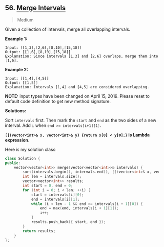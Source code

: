 ## 56. [Merge Intervals](https://leetcode.com/problems/merge-intervals/)

> Medium

Given a collection of intervals, merge all overlapping intervals.

**Example 1:**

```
Input: [[1,3],[2,6],[8,10],[15,18]]
Output: [[1,6],[8,10],[15,18]]
Explanation: Since intervals [1,3] and [2,6] overlaps, merge them into [1,6].
```

**Example 2:**

```
Input: [[1,4],[4,5]]
Output: [[1,5]]
Explanation: Intervals [1,4] and [4,5] are considered overlapping.
```

**NOTE:** input types have been changed on April 15, 2019. Please reset to default code definition to get new method signature.



**Solutions:**

Sort `intervals` first. Then mark the `start` and `end` as the two sides of a new interval. Add `i` when `end >= intervals[i+1][1]`.

**`[](vector<int>& x, vector<int>& y) {return x[0] < y[0];}` is Lambda expression**.  

Here is my solution class:

```c++
class Solution {
public:
	vector<vector<int>> merge(vector<vector<int>>& intervals) {
		sort(intervals.begin(), intervals.end(), [](vector<int>& x, vector<int>& y) {return x[0] < y[0]; });
		int len = intervals.size();
		vector<vector<int>> results;
		int start = 0, end = 0;
		for (int i = 0; i < len; ++i) {
			start = intervals[i][0];
			end = intervals[i][1];
			while (i < len - 1 && end >= intervals[i + 1][0]) {
				end = max(end, intervals[i + 1][1]);
				i++;
			}
			results.push_back({ start, end });
		}
		return results;
	}
};
```

